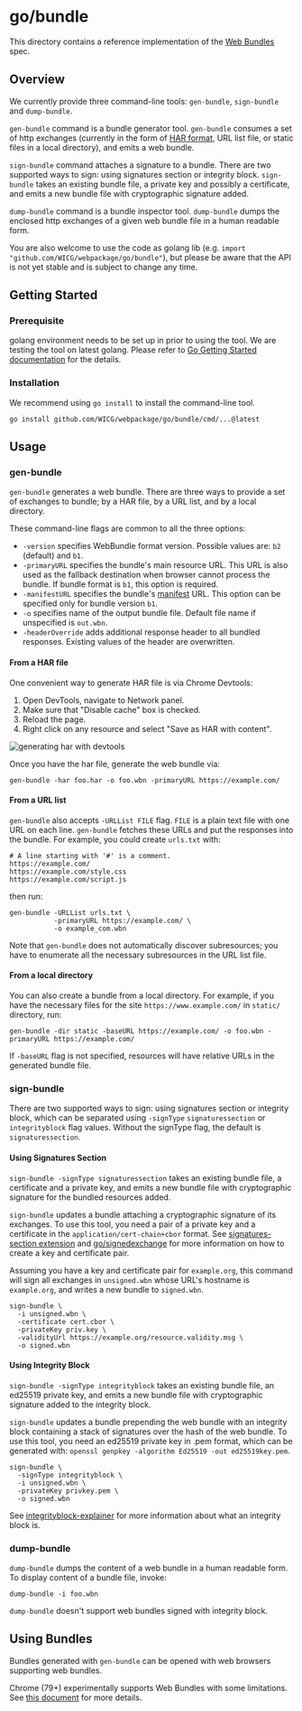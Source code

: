 # go/bundle
This directory contains a reference implementation of the [Web
Bundles](https://wicg.github.io/webpackage/draft-yasskin-wpack-bundled-exchanges.html)
spec.

## Overview
We currently provide three command-line tools: `gen-bundle`, `sign-bundle` and `dump-bundle`.

`gen-bundle` command is a bundle generator tool. `gen-bundle` consumes a set of http exchanges (currently in the form of [HAR format](https://w3c.github.io/web-performance/specs/HAR/Overview.html), URL list file, or static files in a local directory), and emits a web bundle.

`sign-bundle` command attaches a signature to a bundle. There are two supported ways to sign: using signatures section or integrity block. `sign-bundle` takes an existing bundle file, a private key and possibly a certificate, and emits a new bundle file with cryptographic signature added.

`dump-bundle` command is a bundle inspector tool. `dump-bundle` dumps the enclosed http exchanges of a given web bundle file in a human readable form.

You are also welcome to use the code as golang lib (e.g. `import "github.com/WICG/webpackage/go/bundle"`), but please be aware that the API is not yet stable and is subject to change any time.

## Getting Started

### Prerequisite
golang environment needs to be set up in prior to using the tool. We are testing the tool on latest golang. Please refer to [Go Getting Started documentation](https://golang.org/doc/install) for the details.

### Installation
We recommend using `go install` to install the command-line tool.

```
go install github.com/WICG/webpackage/go/bundle/cmd/...@latest
```

## Usage

### gen-bundle
`gen-bundle` generates a web bundle. There are three ways to provide a set of exchanges to bundle; by a HAR file, by a URL list, and by a local directory.

These command-line flags are common to all the three options:

- `-version` specifies WebBundle format version. Possible values are: `b2` (default) and `b1`.
- `-primaryURL` specifies the bundle's main resource URL. This URL is also used as the fallback destination when browser cannot process the bundle. If bundle format is `b1`, this option is required.
- `-manifestURL` specifies the bundle's [manifest](https://www.w3.org/TR/appmanifest/) URL. This option can be specified only for bundle version `b1`.
- `-o` specifies name of the output bundle file. Default file name if unspecified is `out.wbn`.
- `-headerOverride` adds additional response header to all bundled responses. Existing values of the header are overwritten.

#### From a HAR file

One convenient way to generate HAR file is via Chrome Devtools:

1. Open DevTools, navigate to Network panel.
2. Make sure that "Disable cache" box is checked.
3. Reload the page.
4. Right click on any resource and select "Save as HAR with content".

![generating har with devtools](https://raw.githubusercontent.com/WICG/webpackage/main/go/bundle/har-devtools.png)

Once you have the har file, generate the web bundle via:
```
gen-bundle -har foo.har -o foo.wbn -primaryURL https://example.com/
```

#### From a URL list

`gen-bundle` also accepts `-URLList FILE` flag. `FILE` is a plain text file with one URL on each line. `gen-bundle` fetches these URLs and put the responses into the bundle. For example, you could create `urls.txt` with:

```
# A line starting with '#' is a comment.
https://example.com/
https://example.com/style.css
https://example.com/script.js
```
then run:
```
gen-bundle -URLList urls.txt \
           -primaryURL https://example.com/ \
           -o example_com.wbn
```

Note that `gen-bundle` does not automatically discover subresources; you have to enumerate all the necessary subresources in the URL list file.

#### From a local directory

You can also create a bundle from a local directory. For example, if you have the necessary files for the site `https://www.example.com/` in `static/` directory, run:
```
gen-bundle -dir static -baseURL https://example.com/ -o foo.wbn -primaryURL https://example.com/
```

If `-baseURL` flag is not specified, resources will have relative URLs in the generated bundle file.

### sign-bundle

There are two supported ways to sign: using signatures section or integrity block, which can be separated using `-signType` `signaturessection` or `integrityblock` flag values. Without the signType flag, the default is `signaturessection`. 

#### Using Signatures Section

`sign-bundle -signType signaturessection` takes an existing bundle file, a certificate and a private key, and emits a new bundle file with cryptographic signature for the bundled resources added.

`sign-bundle` updates a bundle attaching a cryptographic signature of its exchanges. To use this tool, you need a pair of a private key and a certificate in the `application/cert-chain+cbor` format. See [signatures-section extension](../../extensions/signatures-section.md) and [go/signedexchange](../signedexchange/README.md) for more information on how to create a key and certificate pair.

Assuming you have a key and certificate pair for `example.org`, this command will sign all exchanges in `unsigned.wbn` whose URL's hostname is `example.org`, and writes a new bundle to `signed.wbn`.

```
sign-bundle \
  -i unsigned.wbn \
  -certificate cert.cbor \
  -privateKey priv.key \
  -validityUrl https://example.org/resource.validity.msg \
  -o signed.wbn
```

#### Using Integrity Block

`sign-bundle -signType integrityblock` takes an existing bundle file, an ed25519 private key, and emits a new bundle file with cryptographic signature added to the integrity block.

`sign-bundle` updates a bundle prepending the web bundle with an integrity block containing a stack of signatures over the hash of the web bundle. To use this tool, you need an ed25519 private key in .pem format, which can be generated with: `openssl genpkey -algorithm Ed25519 -out ed25519key.pem`. 

```
sign-bundle \
  -signType integrityblock \
  -i unsigned.wbn \
  -privateKey privkey.pem \
  -o signed.wbn
```

See [integrityblock-explainer](../../explainers/integrity-signature.md) for more information about what an integrity block is.

### dump-bundle
`dump-bundle` dumps the content of a web bundle in a human readable form. To
display content of a bundle file, invoke:
```
dump-bundle -i foo.wbn
```

`dump-bundle` doesn't support web bundles signed with integrity block.

## Using Bundles
Bundles generated with `gen-bundle` can be opened with web browsers supporting web bundles.

Chrome (79+) experimentally supports Web Bundles with some limitations. See [this document](https://chromium.googlesource.com/chromium/src/+/refs/heads/master/content/browser/web_package/using_web_bundles.md) for more details.
